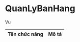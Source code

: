 # QuanLyBanHang

Vu


|**Tên chức năng**         |                                        **Mô tả**                                 |
|--------------------------|----------------------------------------------------------------------------------|
